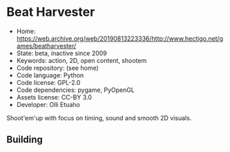 # Beat Harvester

- Home: https://web.archive.org/web/20190813223336/http://www.hectigo.net/games/beatharvester/
- State: beta, inactive since 2009
- Keywords: action, 2D, open content, shootem
- Code repository: (see home)
- Code language: Python
- Code license: GPL-2.0
- Code dependencies: pygame, PyOpenGL
- Assets license: CC-BY 3.0
- Developer: Olli Etuaho

Shoot'em'up with focus on timing, sound and smooth 2D visuals.

## Building
